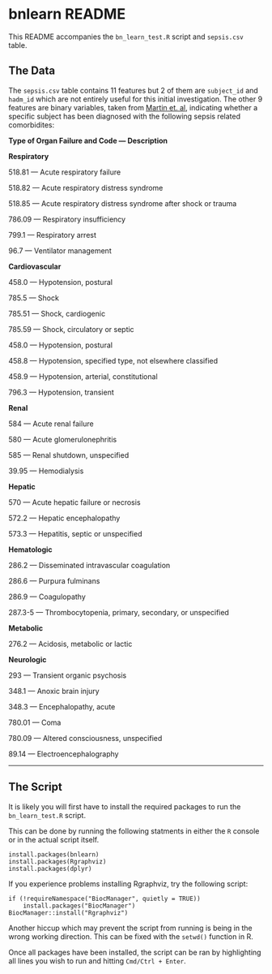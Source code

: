 # bnlearn README
This README accompanies the `bn_learn_test.R` script and `sepsis.csv` table.

## The Data
The `sepsis.csv` table contains 11 features but 2 of them are `subject_id` and `hadm_id` which are not entirely useful for this initial investigation. The other 9 features are binary variables, taken from [Martin et. al](https://www.nejm.org/doi/full/10.1056/NEJMoa022139), indicating whether a specific subject has been diagnosed with the following sepsis related comorbidites:

**Type of Organ Failure and Code — Description**

**Respiratory**

518.81 — Acute respiratory failure

518.82 — Acute respiratory distress syndrome

518.85 — Acute respiratory distress syndrome after shock or trauma

786.09 — Respiratory insufficiency

799.1 — Respiratory arrest

96.7 — Ventilator management

**Cardiovascular**

458.0 — Hypotension, postural

785.5 — Shock

785.51 — Shock, cardiogenic

785.59 — Shock, circulatory or septic

458.0 — Hypotension, postural

458.8 — Hypotension, specified type, not elsewhere classified

458.9 — Hypotension, arterial, constitutional

796.3 — Hypotension, transient

**Renal**

584 — Acute renal failure

580 — Acute glomerulonephritis

585 — Renal shutdown, unspecified

39.95 — Hemodialysis

**Hepatic**

570 — Acute hepatic failure or necrosis

572.2 — Hepatic encephalopathy

573.3 — Hepatitis, septic or unspecified

**Hematologic**

286.2 — Disseminated intravascular coagulation

286.6 — Purpura fulminans

286.9 — Coagulopathy

287.3-5 — Thrombocytopenia, primary, secondary, or unspecified

**Metabolic**

276.2 — Acidosis, metabolic or lactic

**Neurologic**

293 — Transient organic psychosis

348.1 — Anoxic brain injury

348.3 — Encephalopathy, acute

780.01 — Coma

780.09 — Altered consciousness, unspecified

89.14 — Electroencephalography

---
## The Script
It is likely you will first have to install the required packages to run the `bn_learn_test.R` script. 

This can be done by running the following statments in either the `R` console or in the actual script itself.

```
install.packages(bnlearn)
install.packages(Rgraphviz)
install.packages(dplyr)
```

If you experience problems installing Rgraphviz, try the following script:

```
if (!requireNamespace("BiocManager", quietly = TRUE))
    install.packages("BiocManager")
BiocManager::install("Rgraphviz")
```
Another hiccup which may prevent the script from running is being in the wrong working direction. This can be fixed with the `setwd()` function in R.

Once all packages have been installed, the script can be ran by highlighting all lines you wish to run and hitting `Cmd/Ctrl + Enter`.

